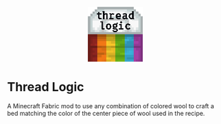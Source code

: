 <p align="center">
  <img src="./src/main/resources/assets/threadlogic/icon.png" alt="">
</p>

# Thread Logic

A Minecraft Fabric mod to use any combination of colored wool to craft a bed matching the color of the center piece of wool used in the recipe.
